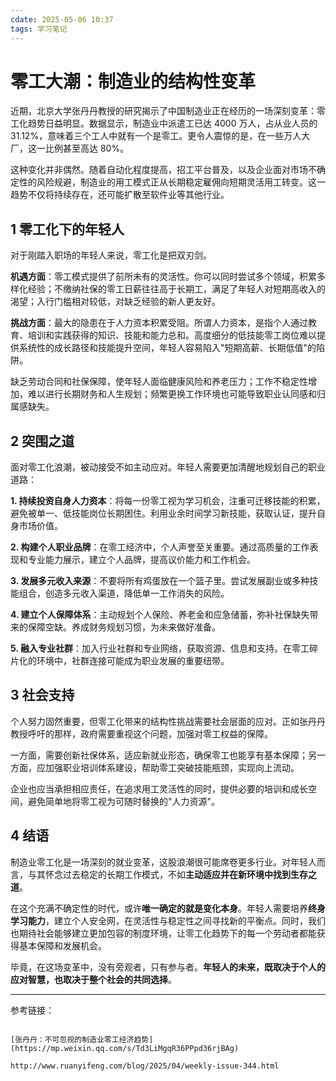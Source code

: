 ```yaml
---
cdate: 2025-05-06 10:37
tags: 学习笔记 
---
```


# 零工大潮：制造业的结构性变革

近期，北京大学张丹丹教授的研究揭示了中国制造业正在经历的一场深刻变革：零工化趋势日益明显。数据显示，制造业中派遣工已达 4000 万人，占从业人员的 31.12%，意味着三个工人中就有一个是零工。更令人震惊的是，在一些万人大厂，这一比例甚至高达 80%。

这种变化并非偶然。随着自动化程度提高，招工平台普及，以及企业面对市场不确定性的风险规避，制造业的用工模式正从长期稳定雇佣向短期灵活用工转变。这一趋势不仅将持续存在，还可能扩散至软件业等其他行业。

## 1 零工化下的年轻人

对于刚踏入职场的年轻人来说，零工化是把双刃剑。

**机遇方面**：零工模式提供了前所未有的灵活性。你可以同时尝试多个领域，积累多样化经验；不缴纳社保的零工日薪往往高于长期工，满足了年轻人对短期高收入的渴望；入行门槛相对较低，对缺乏经验的新人更友好。

**挑战方面**：最大的隐患在于人力资本积累受阻。所谓人力资本，是指个人通过教育、培训和实践获得的知识、技能和能力总和。高度细分的低技能零工岗位难以提供系统性的成长路径和技能提升空间，年轻人容易陷入"短期高薪、长期低值"的陷阱。

缺乏劳动合同和社保保障，使年轻人面临健康风险和养老压力；工作不稳定性增加，难以进行长期财务和人生规划；频繁更换工作环境也可能导致职业认同感和归属感缺失。

## 2 突围之道

面对零工化浪潮，被动接受不如主动应对。年轻人需要更加清醒地规划自己的职业道路：

**1. 持续投资自身人力资本**：将每一份零工视为学习机会，注重可迁移技能的积累，避免被单一、低技能岗位长期困住。利用业余时间学习新技能，获取认证，提升自身市场价值。

**2. 构建个人职业品牌**：在零工经济中，个人声誉至关重要。通过高质量的工作表现和专业能力展示，建立个人品牌，提高议价能力和工作机会。

**3. 发展多元收入来源**：不要将所有鸡蛋放在一个篮子里。尝试发展副业或多种技能组合，创造多元收入渠道，降低单一工作消失的风险。

**4. 建立个人保障体系**：主动规划个人保险、养老金和应急储蓄，弥补社保缺失带来的保障空缺。养成财务规划习惯，为未来做好准备。

**5. 融入专业社群**：加入行业社群和专业网络，获取资源、信息和支持。在零工碎片化的环境中，社群连接可能成为职业发展的重要纽带。

## 3 社会支持

个人努力固然重要，但零工化带来的结构性挑战需要社会层面的应对。正如张丹丹教授呼吁的那样，政府需要重视这个问题，加强对零工权益的保障。

一方面，需要创新社保体系，适应新就业形态，确保零工也能享有基本保障；另一方面，应加强职业培训体系建设，帮助零工突破技能瓶颈，实现向上流动。

企业也应当承担相应责任，在追求用工灵活性的同时，提供必要的培训和成长空间，避免简单地将零工视为可随时替换的"人力资源"。

## 4 结语

制造业零工化是一场深刻的就业变革，这股浪潮很可能席卷更多行业。对年轻人而言，与其怀念过去稳定的长期工作模式，不如**主动适应并在新环境中找到生存之道**。

在这个充满不确定性的时代，或许**唯一确定的就是变化本身**。年轻人需要培养**终身学习能力**，建立个人安全网，在灵活性与稳定性之间寻找新的平衡点。同时，我们也期待社会能够建立更加包容的制度环境，让零工化趋势下的每一个劳动者都能获得基本保障和发展机会。

毕竟，在这场变革中，没有旁观者，只有参与者。**年轻人的未来，既取决于个人的应对智慧，也取决于整个社会的共同选择**。

---

参考链接：

```

[张丹丹：不可忽视的制造业零工经济趋势](https://mp.weixin.qq.com/s/Td3LiMgqR36PPpd36rjBAg)

http://www.ruanyifeng.com/blog/2025/04/weekly-issue-344.html

```